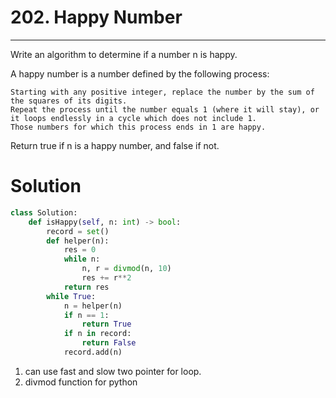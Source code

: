 # 202. Happy Number

------
Write an algorithm to determine if a number n is happy.

A happy number is a number defined by the following process:

    Starting with any positive integer, replace the number by the sum of the squares of its digits.
    Repeat the process until the number equals 1 (where it will stay), or it loops endlessly in a cycle which does not include 1.
    Those numbers for which this process ends in 1 are happy.

Return true if n is a happy number, and false if not.

# Solution

```python
class Solution:
    def isHappy(self, n: int) -> bool:
        record = set()
        def helper(n):
            res = 0
            while n:
                n, r = divmod(n, 10)
                res += r**2
            return res
        while True:
            n = helper(n)
            if n == 1:
                return True
            if n in record:
                return False
            record.add(n)
```

1. can use fast and slow two pointer for loop.
2. divmod function for python